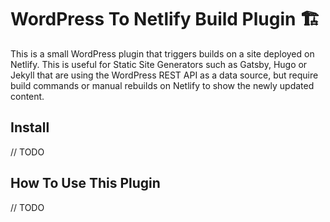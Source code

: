 # WordPress To Netlify Build Plugin 🏗️

This is a small WordPress plugin that triggers builds on a site deployed on Netlify. This is
useful for Static Site Generators such as Gatsby, Hugo or Jekyll that are using
the WordPress REST API as a data source, but require build commands or manual rebuilds on Netlify
to show the newly updated content.

## Install
// TODO

## How To Use This Plugin
// TODO


